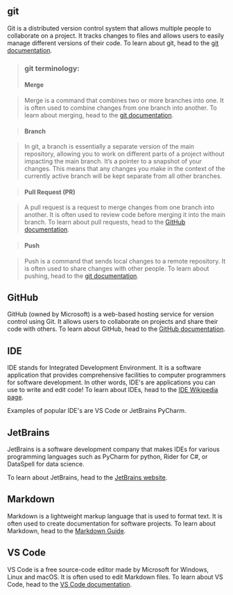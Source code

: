 <!-- The syntax <a href=... target="_blank"> (see line 7) is used in HTML to create a hyperlink that opens in a new tab or window. -->

<!-- In Markdown, we can use HTML syntax to achieve the same behavior instead of the standard Markdown linking syntax. -->

<!-- By using <a href=... target="_blank"> in Markdown, we provide users with the option to stay on the current documentation page while also allowing them to explore additional sources in a newly opened tab or window. This can help users stay focused on the task at hand while still having the flexibility to investigate related information. -->

<!--
IMPORTANT

Keep the glossary in alphabetical order!

 -->
## git

Git is a distributed version control system that allows multiple people to collaborate on a project. It tracks changes to files and allows users to easily manage different versions of their code. To learn about git, head to the <a href="https://git-scm.com/doc" target="_blank">git documentation</a>.

> ### git terminology:
> #### Merge

> Merge is a command that combines two or more branches into one. It is often used to combine changes from one branch into another. To learn about merging, head to the <a href="https://git-scm.com/docs/git-merge" target="_blank">git documentation</a>.

> #### Branch 

> In git, a branch is essentially a separate version of the main repository, allowing you to work on different parts of a project without impacting the main branch. It’s a pointer to a snapshot of your changes. This means that any changes you make in the context of the currently active branch will be kept separate from all other branches.

> #### Pull Request (PR)

> A pull request is a request to merge changes from one branch into another. It is often used to review code before merging it into the main branch. To learn about pull requests, head to the <a href="https://docs.github.com/en/github/collaborating-with-issues-and-pull-requests/about-pull-requests" target="_blank">GitHub documentation</a>.

> #### Push

> Push is a command that sends local changes to a remote repository. It is often used to share changes with other people. To learn about pushing, head to the <a href="https://git-scm.com/docs/git-push" target="_blank">git documentation</a>.

## GitHub

GitHub (owned by Microsoft) is a web-based hosting service for version control using Git. It allows users to collaborate on projects and share their code with others. To learn about GitHub, head to the <a href="https://docs.github.com/en" target="_blank">GitHub documentation</a>.

## IDE

IDE stands for Integrated Development Environment. It is a software application that provides comprehensive facilities to computer programmers for software development. In other words, IDE's are applications you can use to write and edit code! To learn about IDEs, head to the <a href="https://en.wikipedia.org/wiki/Integrated_development_environment" target="_blank">IDE Wikipedia page</a>.

Examples of popular IDE's are VS Code or JetBrains PyCharm.

## JetBrains

JetBrains is a software development company that makes IDEs for various programming languages such as PyCharm for python, Rider for C#, or DataSpell for data science.

To learn about JetBrains, head to the <a href="https://www.jetbrains.com/" target="_blank">JetBrains website</a>.

## Markdown

Markdown is a lightweight markup language that is used to format text. It is often used to create documentation for software projects. To learn about Markdown, head to the <a href="https://www.markdownguide.org/" target="_blank">Markdown Guide</a>.

## VS Code 

VS Code is a free source-code editor made by Microsoft for Windows, Linux and macOS. It is often used to edit Markdown files. To learn about VS Code, head to the <a href="https://code.visualstudio.com/docs" target="_blank">VS Code documentation</a>.